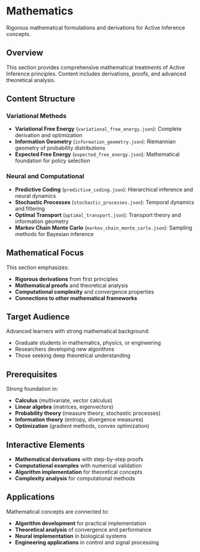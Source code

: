 # Mathematics

Rigorous mathematical formulations and derivations for Active Inference concepts.

## Overview

This section provides comprehensive mathematical treatments of Active Inference principles. Content includes derivations, proofs, and advanced theoretical analysis.

## Content Structure

### Variational Methods
- **Variational Free Energy** (`variational_free_energy.json`): Complete derivation and optimization
- **Information Geometry** (`information_geometry.json`): Riemannian geometry of probability distributions
- **Expected Free Energy** (`expected_free_energy.json`): Mathematical foundation for policy selection

### Neural and Computational
- **Predictive Coding** (`predictive_coding.json`): Hierarchical inference and neural dynamics
- **Stochastic Processes** (`stochastic_processes.json`): Temporal dynamics and filtering
- **Optimal Transport** (`optimal_transport.json`): Transport theory and information geometry
- **Markov Chain Monte Carlo** (`markov_chain_monte_carlo.json`): Sampling methods for Bayesian inference

## Mathematical Focus

This section emphasizes:
- **Rigorous derivations** from first principles
- **Mathematical proofs** and theoretical analysis
- **Computational complexity** and convergence properties
- **Connections to other mathematical frameworks**

## Target Audience

Advanced learners with strong mathematical background:
- Graduate students in mathematics, physics, or engineering
- Researchers developing new algorithms
- Those seeking deep theoretical understanding

## Prerequisites

Strong foundation in:
- **Calculus** (multivariate, vector calculus)
- **Linear algebra** (matrices, eigenvectors)
- **Probability theory** (measure theory, stochastic processes)
- **Information theory** (entropy, divergence measures)
- **Optimization** (gradient methods, convex optimization)

## Interactive Elements

- **Mathematical derivations** with step-by-step proofs
- **Computational examples** with numerical validation
- **Algorithm implementation** for theoretical concepts
- **Complexity analysis** for computational methods

## Applications

Mathematical concepts are connected to:
- **Algorithm development** for practical implementation
- **Theoretical analysis** of convergence and performance
- **Neural implementation** in biological systems
- **Engineering applications** in control and signal processing
